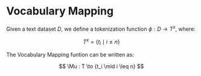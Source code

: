 # Vocabulary Mapping

Given a text dataset $D$, we define a tokenization function $\phi: D \to T^x$, where:

$$
T^x = \{t_i \mid i \leq n\}
$$

The Vocabulary Mapping funtion can be written as:

$$
\Mu : T \to {t_i \mid i \leq n}
$$